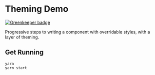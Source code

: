 # Theming Demo

[![Greenkeeper badge](https://badges.greenkeeper.io/loklaan/writing-themed-components.svg)](https://greenkeeper.io/)

Progressive steps to writing a component with overridable styles, with a layer of theming.

## Get Running

```shell
yarn
yarn start
```
